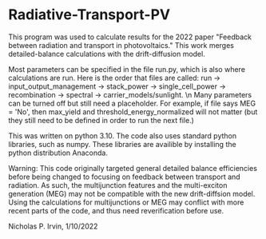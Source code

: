 # Radiative-Transport-PV

This program was used to calculate results for the 2022 paper "Feedback between radiation and transport in photovoltaics." 
This work merges detailed-balance calculations with the      drift-diffusion model. 

Most parameters can be specified in the file run.py, which is also where calculations are run.
Here is the order that files are called:
run -> input_output_management -> stack_power -> single_cell_power -> recombination -> spectral -> carrier_models/sunlight. \n
Many parameters can be turned off but still need a placeholder. For example, if file says MEG = 'No', 
    then max_yield and threshold_energy_normalized will not matter (but they still need to be defined in order to run the next file.)

This was written on python 3.10. The code also uses standard python libraries, such as numpy. 
These libraries are availible by installing the python distribution Anaconda.

Warning: This code originally targeted general detailed balance efficiencies before being changed to focusing on 
    feedback between transport and radiation. As such, the multijunction features and the multi-exciton generation (MEG) 
    may not be compatible with the new drift-diffsion model. Using the calculations for multijunctions or MEG 
    may conflict with more recent parts of the code, and thus need reverification before use.


Nicholas P. Irvin, 1/10/2022
